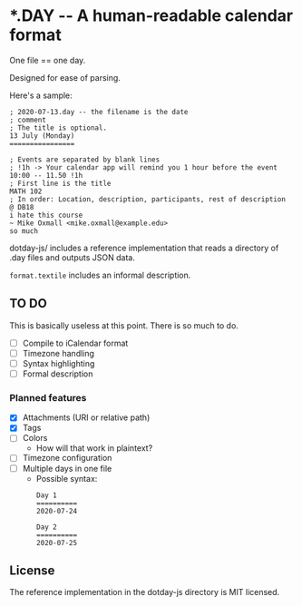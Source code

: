 # *.DAY -- A human-readable calendar format #

One file == one day.

Designed for ease of parsing.

Here's a sample: 

```dotday
; 2020-07-13.day -- the filename is the date
; comment
; The title is optional.
13 July (Monday)
================

; Events are separated by blank lines
; !1h -> Your calendar app will remind you 1 hour before the event
10:00 -- 11.50 !1h
; First line is the title
MATH 102
; In order: Location, description, participants, rest of description
@ DB18
i hate this course
~ Mike Oxmall <mike.oxmall@example.edu>
so much
```

dotday-js/ includes a reference implementation that reads a directory of
.day files and outputs JSON data.

`format.textile` includes an informal description.

## TO DO ##

This is basically useless at this point. There is so much to do.

- [ ] Compile to iCalendar format
- [ ] Timezone handling
- [ ] Syntax highlighting
- [ ] Formal description

### Planned features ###

- [X] Attachments (URI or relative path)
- [X] Tags
- [ ] Colors
  * How will that work in plaintext?
- [ ] Timezone configuration
- [ ] Multiple days in one file
  * Possible syntax:
    ```dotday
    Day 1
    ==========
    2020-07-24

    Day 2
    ==========
    2020-07-25
    ```

## License ##

The reference implementation in the dotday-js directory is MIT
licensed.
